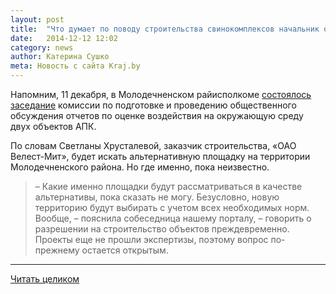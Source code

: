 ```yaml
---
layout: post
title:  "Что думает по поводу строительства свинокомплексов начальник отдела архитектуры и строительства Молодечненского районного исполнительного комитета Светлана Хрусталева"
date:   2014-12-12 12:02
category: news
author: Катерина Сушко
meta: Новость с сайта Kraj.by
---
```


<p class="lead">Напомним, 11 декабря, в Молодечненском райисполкоме <a href="http://kraj.by/belarus/news/sobitiya/-svinokompleks-u-derevni-moysichi-molodechnenskogo-rayona-stroit-ne-budut-2014-12-11">состоялось заседание</a> комиссии по подготовке и проведению общественного обсуждения отчетов по оценке воздействия на окружающую среду двух объектов АПК.
</p>

По словам Светланы Хрусталевой, заказчик строительства, «ОАО Велест-Мит», будет искать альтернативную площадку на территории Молодечненского района. Но где именно, пока неизвестно.

> – Какие именно площадки будут рассматриваться в качестве альтернативы, пока сказать не могу. Безусловно, новую территорию будут выбирать с учетом всех необходимых норм. Вообще, – пояснила собеседница нашему порталу, – говорить о разрешении на строительство объектов преждевременно. Проекты еще не прошли экспертизы, поэтому вопрос по-прежнему остается открытым.

---

<a href="http://kraj.by/belarus/news/sobitiya/-vopros-o-stroitelstve-svinokompleksov-v-rayone-dereven-sovlovo-i-moysichi-molodechnenskogo-rayona-ostaetsya-otkritim-2014-12-12" type="button" class="btn btn-default" target="_blank">Читать целиком</a>
